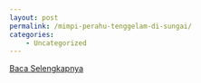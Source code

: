 ```yaml
---
layout: post
permalink: /mimpi-perahu-tenggelam-di-sungai/
categories:
    - Uncategorized
---
```


[Baca Selengkapnya](/09)